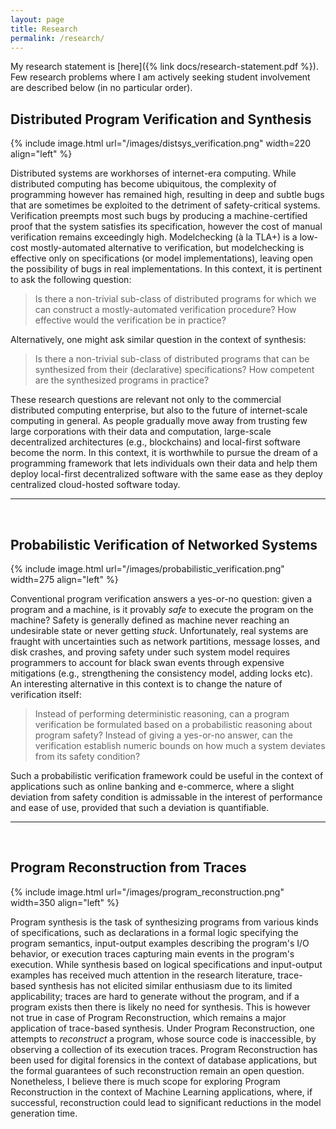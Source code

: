 ```yaml
---
layout: page
title: Research
permalink: /research/
---
```

My research statement is [here]({% link docs/research-statement.pdf %}).
Few research problems where I am actively seeking student involvement
are described below (in no particular order). 

<h2 id="distsys_verification"> Distributed Program Verification and Synthesis</h2>

{% include image.html url="/images/distsys_verification.png" width=220 align="left" %}

Distributed systems are workhorses of internet-era computing. While
distributed computing has become ubiquitous, the complexity of
programming however has remained high, resulting in deep and subtle
bugs that are sometimes be exploited to the detriment of
safety-critical systems. Verification preempts most such bugs by
producing a machine-certified proof that the system satisfies its
specification, however the cost of manual verification remains
exceedingly high. Modelchecking (à la TLA+) is a low-cost
mostly-automated alternative to verification, but modelchecking is
effective only on specifications (or model implementations), leaving
open the possibility of bugs in real implementations. In this context,
it is pertinent to ask the following question:


> Is there a non-trivial sub-class of distributed programs for which
> we can construct a mostly-automated verification procedure? How
> effective would the verification be in practice?

Alternatively, one might ask similar question in the context of
synthesis: 

> Is there a non-trivial sub-class of distributed programs that can
> be synthesized from their (declarative) specifications? How
> competent are the synthesized programs in practice?

These research questions are relevant not only to the commercial
distributed computing enterprise, but also to the future of
internet-scale computing in general. As people gradually move away
from trusting few large corporations with their data and computation,
large-scale decentralized architectures (e.g., blockchains) and
local-first software become the norm. In this context, it is
worthwhile to pursue the dream of a programming framework that lets
individuals own their data and help them deploy local-first
decentralized software with the same ease as they deploy centralized
cloud-hosted software today.

<hr /> <br />

<h2 id="prob_verification"> Probabilistic Verification of Networked Systems </h2>

{% include image.html url="/images/probabilistic_verification.png" width=275 align="left" %}

Conventional program verification answers a yes-or-no question: given
a program and a machine, is it provably *safe* to execute the program
on the machine? Safety is generally defined as machine never reaching
an undesirable state or never getting *stuck*. Unfortunately, real
systems are fraught with uncertainties such as network partitions,
message losses, and disk crashes, and proving safety under such system
model requires programmers to account for black swan events through
expensive mitigations (e.g., strengthening the consistency model,
adding locks etc). An interesting alternative in this context is to
change the nature of verification itself:

> Instead of performing deterministic reasoning, can a program
> verification be formulated based on a probabilistic reasoning about
> program safety? Instead of giving a yes-or-no answer, can the
> verification  establish numeric bounds on how much a system
> deviates from its safety condition?

Such a probabilistic verification framework could be useful in the
context of applications such as online banking and e-commerce, where a
slight deviation from safety condition is admissable in the interest
of performance and ease of use, provided that such a deviation is
quantifiable.

<hr /> <br />
<h2 id="prog_reconstruction"> Program Reconstruction from Traces </h2>

{% include image.html url="/images/program_reconstruction.png" width=350 align="left" %}

Program synthesis is the task of synthesizing programs from various
kinds of specifications, such as declarations in a formal logic
specifying the program semantics, input-output examples describing the
program's I/O behavior, or execution traces capturing main events in
the program's execution. While synthesis based on logical
specifications and input-output examples has received much attention
in the research literature, trace-based synthesis has not elicited
similar enthusiasm due to its limited applicability; traces are hard
to generate without the program, and if a program exists then there is
likely no need for synthesis. This is however not true in case of
Program Reconstruction, which remains a major application of
trace-based synthesis. Under Program Reconstruction, one attempts to
*reconstruct* a program, whose source code is inaccessible, by
observing a collection of its execution traces. Program Reconstruction
has been used for digital forensics in the context of database
applications, but the formal guarantees of such reconstruction remain
an open question. Nonetheless, I believe there is much scope for
exploring Program Reconstruction in the context of Machine Learning
applications, where, if successful, reconstruction could lead to
significant reductions in the model generation time. 
